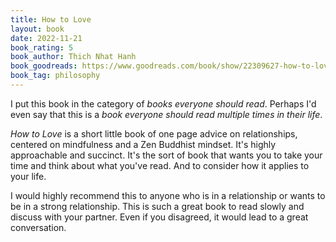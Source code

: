 ```yaml
---
title: How to Love
layout: book
date: 2022-11-21
book_rating: 5
book_author: Thich Nhat Hanh
book_goodreads: https://www.goodreads.com/book/show/22309627-how-to-love
book_tag: philosophy
---
```


I put this book in the category of _books everyone should read_. Perhaps I'd even say that this is a _book everyone should read multiple times in their life_.

_How to Love_ is a short little book of one page advice on relationships, centered on mindfulness and a Zen Buddhist mindset. It's highly approachable and succinct. It's the sort of book that wants you to take your time and think about what you've read. And to consider how it applies to your life.

I would highly recommend this to anyone who is in a relationship or wants to be in a strong relationship. This is such a great book to read slowly and discuss with your partner. Even if you disagreed, it would lead to a great conversation.
